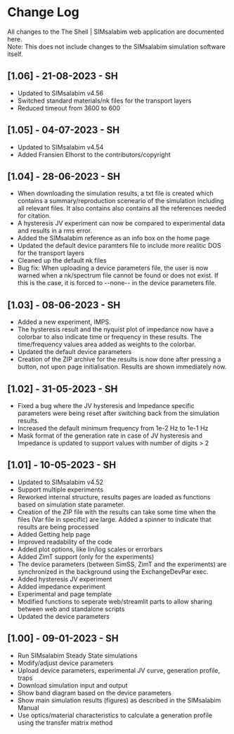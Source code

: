 # Change Log
All changes to the The Shell | SIMsalabim web application are documented here. <br>
Note: This does not include changes to the SIMsalabim simulation software itself.

## [1.06] - 21-08-2023 - SH
- Updated to SIMsalabim v4.56
- Switched standard materials/nk files for the transport layers
- Reduced timeout from 3600 to 600

## [1.05] - 04-07-2023 - SH
- Updated to SIMsalabim v4.54
- Added Fransien Elhorst to the contributors/copyright

## [1.04] - 28-06-2023 - SH
- When downloading the simulation results, a txt file is created which contains a summary/reproduction sceneario of the simulation including all relevant files. It also contains also contains all the references needed for citation.
- A hysteresis JV experiment can now be compared to experimental data and results in a rms error. 
- Added the SIMsalabim reference as an info box on the home page
- Updated the default device paramters file to include more realitic DOS for the transport layers
- Cleaned up the default nk files
- Bug fix: When uploading a device parameters file, the user is now warned when a nk/spectrum file cannot be found or does not exist. If this is the case, it is forced to --none-- in the device parameters file.

## [1.03] - 08-06-2023 - SH
- Added a new experiment, IMPS. 
- The hysteresis result and the nyquist plot of impedance now have a colorbar to also indicate time or frequency in these results. The time/frequency values area added as weights to the colorbar.
- Updated the default device parameters
- Creation of the ZIP archive for the results is now done after pressing a button, not upon page initialisation. Results are shown immediately now.

## [1.02] - 31-05-2023 - SH
- Fixed a bug where the JV hysteresis and Impedance specific parameters were being reset after switching back from the simulation results.
- Increased the default minimum frequency from 1e-2 Hz to 1e-1 Hz
- Mask format of the generation rate in case of JV hysteresis and Impedance is updated to support values with number of digits > 2

## [1.01] - 10-05-2023 - SH
- Updated to SIMsalabim v4.52
- Support multiple experiments
- Reworked internal structure, results pages are loaded as functions based on simulation state parameter.
- Creation of the ZIP file with the results can take some time when the files (Var file in specific) are large. Added a spinner to indicate that results are being processed
- Added Getting help page
- Improved readability of the code
- Added plot options, like lin/log scales or errorbars
- Added ZimT support (only for the experiments)
- The device parameters (between SimSS, ZimT and the experiments) are synchronized in the background using the ExchangeDevPar exec.
- Added hysteresis JV experiment
- Added impedance experiment
- Experimental and page template
- Modified functions to seperate web/streamlit parts to allow sharing between web and standalone scripts
- Updated the device parameters

## [1.00] - 09-01-2023 - SH
- Run SIMsalabim Steady State simulations
- Modify/adjust device parameters
- Upload device parameters, experimental JV curve, generation profile, traps
- Download simulation input and output
- Show band diagram based on the device parameters
- Show main simulation results (figures) as described in the SIMsalabim Manual
- Use optics/material characteristics to calculate a generation profile using the transfer matrix method